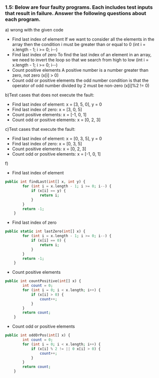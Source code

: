 ### 1.5: Below are four faulty programs. Each includes test inputs that result in failure. Answer the following questions about each program.

a) wrong with the given code
* Find last index of element
If we want to consider all the elements in the array then the condition i must be greater than or equal to 0 (int i = x.length - 1; i >= 0; i--)
* Find last index of zero
To find the last index of an element in an array, we need to invert the loop so that we search from high to low (int i = x.length - 1; i >= 0; i--)
* Count positive elements
A positive number is a number greater than zero, not zero (x[i] > 0)
* Count odd or positive elements
the odd number condition is that the operator of odd number divided by 2 must be non-zero (x[i]%2 != 0)

b)Test cases that does not execute the fault:
* Find last index of element: x = [3, 5, 0], y = 0
* Find last index of zero: x = [3, 0, 5]
* Count positive elements: x = [-1, 0, 1]
* Count odd or positive elements: x = [0, 2, 3]

c)Test cases that execute the fault:
* Find last index of element: x = [0, 3, 5], y = 0
* Find last index of zero: x = [0, 3, 5]
* Count positive elements: x = [0, 2, 3]
* Count odd or positive elements: x = [-1, 0, 1]

f)
* Find last index of element
```php
public int findLast(int[] x, int y) {
        for (int i = x.length - 1; i >= 0; i--) {
            if (x[i] == y) {
                return i;
            }
        }
        return -1;
    }
```
* Find last index of zero
```php
public static int lastZero(int[] x) {
        for (int i = x.length - 1; i >= 0; i--) {
            if (x[i] == 0) {
                return i;
            }
        }
        return -1;
    }
```
* Count positive elements
```php
public int countPositive(int[] x) {
        int count = 0;
        for (int i = 0; i < x.length; i++) {
            if (x[i] > 0) {
                count++;
            }
        }
        return count;
    }
```	
* Count odd or positive elements
```php
public int oddOrPos(int[] x) {
        int count = 0;
        for (int i = 0; i < x.length; i++) {
            if (x[i] % 2 != || 0 x[i] > 0) {
                count++;
            }
        }
        return count;
    }
```
